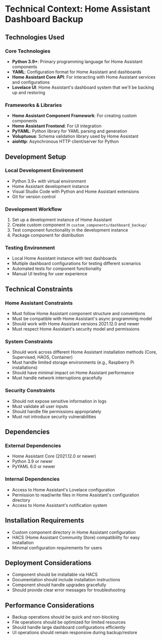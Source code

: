 # Technical Context: Home Assistant Dashboard Backup

## Technologies Used

### Core Technologies
- **Python 3.9+**: Primary programming language for Home Assistant components
- **YAML**: Configuration format for Home Assistant and dashboards
- **Home Assistant Core API**: For interacting with Home Assistant services and configurations
- **Lovelace UI**: Home Assistant's dashboard system that we'll be backing up and restoring

### Frameworks & Libraries
- **Home Assistant Component Framework**: For creating custom components
- **Home Assistant Frontend**: For UI integration
- **PyYAML**: Python library for YAML parsing and generation
- **Voluptuous**: Schema validation library used by Home Assistant
- **aiohttp**: Asynchronous HTTP client/server for Python

## Development Setup

### Local Development Environment
- Python 3.9+ with virtual environment
- Home Assistant development instance
- Visual Studio Code with Python and Home Assistant extensions
- Git for version control

### Development Workflow
1. Set up a development instance of Home Assistant
2. Create custom component in `custom_components/dashboard_backup/`
3. Test component functionality in the development instance
4. Package component for distribution

### Testing Environment
- Local Home Assistant instance with test dashboards
- Multiple dashboard configurations for testing different scenarios
- Automated tests for component functionality
- Manual UI testing for user experience

## Technical Constraints

### Home Assistant Constraints
- Must follow Home Assistant component structure and conventions
- Must be compatible with Home Assistant's async programming model
- Should work with Home Assistant versions 2021.12.0 and newer
- Must respect Home Assistant's security model and permissions

### System Constraints
- Should work across different Home Assistant installation methods (Core, Supervised, HAOS, Container)
- Must handle limited storage environments (e.g., Raspberry Pi installations)
- Should have minimal impact on Home Assistant performance
- Must handle network interruptions gracefully

### Security Constraints
- Should not expose sensitive information in logs
- Must validate all user inputs
- Should handle file permissions appropriately
- Must not introduce security vulnerabilities

## Dependencies

### External Dependencies
- Home Assistant Core (2021.12.0 or newer)
- Python 3.9 or newer
- PyYAML 6.0 or newer

### Internal Dependencies
- Access to Home Assistant's Lovelace configuration
- Permission to read/write files in Home Assistant's configuration directory
- Access to Home Assistant's notification system

## Installation Requirements
- Custom component directory in Home Assistant configuration
- HACS (Home Assistant Community Store) compatibility for easy installation
- Minimal configuration requirements for users

## Deployment Considerations
- Component should be installable via HACS
- Documentation should include installation instructions
- Component should handle upgrades gracefully
- Should provide clear error messages for troubleshooting

## Performance Considerations
- Backup operations should be quick and non-blocking
- File operations should be optimized for limited resources
- Should handle large dashboard configurations efficiently
- UI operations should remain responsive during backup/restore
